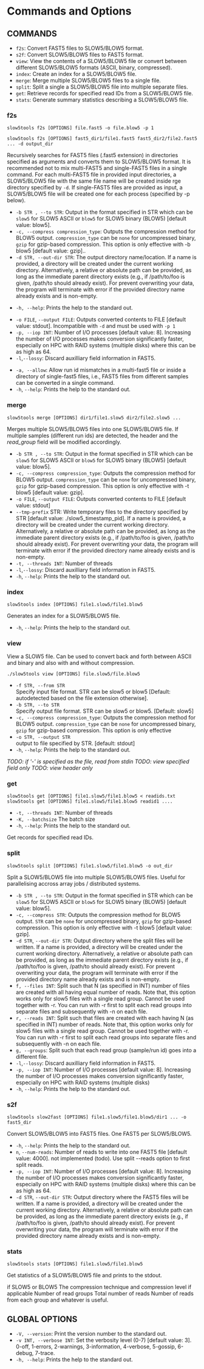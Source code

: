 # Commands and Options

## COMMANDS

* `f2s`:
         Convert FAST5 files to SLOW5/BLOW5 format.
* `s2f`:
         Convert SLOW5/BLOW5 files to FAST5 format.
* `view`:
         View the contents of a SLOW5/BLOW5 file or convert between different SLOW5/BLOW5 formats (ASCII, binary, compressed).
* `index`:
         Create an index for a SLOW5/BLOW5 file.        
* `merge`:
         Merge multiple SLOW5/BLOW5 files to a single file.
* `split`:
         Split a single a SLOW5/BLOW5 file into multiple separate files.
* `get`:
         Retrieve records for specified read IDs from a SLOW5/BLOW5 file.
* `stats`:
         Generate summary statistics describing a SLOW5/BLOW5 file.



### f2s

`slow5tools f2s [OPTIONS] file.fast5 -o file.blow5 -p 1`

`slow5tools f2s [OPTIONS] fast5_dir1/file1.fast5 fast5_dir2/file2.fast5 ... -d output_dir`

Recursively searches for FAST5 files (.fast5 extension) in directories specified as arguments and converts them to SLOW5/BLOW5 format. 
It is recommended not to mix multi-FAST5 and single-FAST5 files in a single command. For each multi-FAST5 file in provided input directories, a SLOW5/BLOW5 file with the same file name will be created inside rge directory specified by `-d`. If single-FAST5 files are provided as input, a SLOW5/BLOW5 file will be created one for each process (specified by -p below).

*  `-b STR , --to STR`:
   Output in the format specified in STR which can be `slow5` for SLOW5 ASCII or `blow5` for SLOW5 binary (BLOW5) [default value: blow5].
*  `-c, --compress compression_type`:
   Outputs the compression method for BLOW5 output. `compression_type` can be `none` for uncompressed binary, `gzip` for gzip-based compression. This option is only effective with -b blow5 [default value: gzip]..
*  `-d STR, --out-dir STR`:
   The output directory name/location. If a name is provided, a directory will be created under the current working directory. Alternatively, a relative or absolute path can be provided, as long as the immediate parent directory exists (e.g., if /path/to/foo is given, /path/to should already exist).  For prevent overwriting your data, the program will terminate with error if the provided directory name already exists and is non-empty.
<!--
*  `-c INT`, `--compress INT`:
   Outputs compressed BLOW5 at compression level specified by INT (compression levels 1 to 9 as in gzip). This option is in-efective if `-s` is specified or `-b bin`.
-->
*  `-h, --help`:
   Prints the help to the standard out.
<!--
*  `-i FILE`, `--index FILE`
   Generates SLOW5/BLOW5 index.
-->
*  `-o FILE`, `--output FILE`:
   Outputs converted contents to FILE [default value: stdout]. Incompatible with `-d` and must be used with `-p 1` 
*  `-p, --iop INT`:
    Number of I/O processes [default value: 8]. Increasing the number of I/O processes makes conversion significantly faster, especially on HPC with RAID systems (multiple disks) where this can be as high as 64.
*   `-l`,`--lossy`:
    Discard auxilliary field information in FAST5.
<!--
*  `--no-merge DIR`:
    Convert each FAST5 file to a separate SLOW5/BLOW5 and write to the directory specified by DIR. `-o` is ineffective with this option.
*  `--no-recursion`:
    Do not recursively search for FAST5 files in specified directories.
-->
* `-a, --allow`:
   Allow run id mismatches in a multi-fast5 file or inside a directory of single-fast5 files, i.e., FAST5 files from different samples can be converted in a single command.
*  `-h`, `--help`:
   Prints the help to the standard out.

### merge

`slow5tools merge [OPTIONS] dir1/file1.slow5 dir2/file2.slow5 ...`

Merges multiple SLOW5/BLOW5 files into one SLOW5/BLOW5 file. If multiple samples (different run ids) are detected, the header and the *read_group* field will be modified accordingly.

*  `-b STR , --to STR`:
   Output in the format specified in STR which can be `slow5` for SLOW5 ASCII or `blow5` for SLOW5 binary (BLOW5) [default value: blow5].
*  `-c, --compress compression_type`:
   Outputs the compression method for BLOW5 output. `compression_type` can be `none` for uncompressed binary, `gzip` for gzip-based compression. This option is only effective with -t blow5 [default value: gzip].
*  `-o FILE`, `--output FILE`:
   Outputs converted contents to FILE [default value: stdout]
*  `--tmp-prefix` STR:
    Write temporary files to the directory specified by STR [default value: ./slow5_timestamp_pid]. If a name is provided, a directory will be created under the current working directory. Alternatively, a relative or absolute path can be provided, as long as the immediate parent directory exists (e.g., if /path/to/foo is given, /path/to should already exist).  For prevent overwriting your data, the program will terminate with error if the provided directory name already exists and is non-empty.
* `-t, --threads INT`:
   Number of threads
*   `-l`,`--lossy`:
   Discard auxilliary field information in FAST5.
*  `-h`, `--help`:
   Prints the help to the standard out.
   

### index

`slow5tools index [OPTIONS] file1.slow5/file1.blow5`

Generates an index for a SLOW5/BLOW5 file.

*  `-h`, `--help`:
   Prints the help to the standard out.

### view

View a SLOW5 file. Can be used to convert back and forth between ASCII and binary and also with and without compression.

`./slow5tools view [OPTIONS] file.slow5/file.blow5`

*  `-f STR, --from STR`        
      Specify input file format. STR can be slow5 or blow5 [Default: autodetected based on the file extension otherwise].
*  `-b STR, --to STR`          
      Specify output file format. STR can be slow5 or blow5. [Default: slow5]     
*  `-c, --compress compression_type`:
      Outputs the compression method for BLOW5 output. `compression_type` can be `none` for uncompressed binary, `gzip` for gzip-based compression. This option is only effective 
*  `-o STR, --output STR`        
      output to file specified by STR. [default: stdout]
*  `-h`, `--help`:
   Prints the help to the standard out.

*TODO: if '-' is specified as the file, read from stdin*
*TODO: view specified field only*
*TODO: view header only*

### get

`slow5tools get [OPTIONS] file1.slow5/file1.blow5 < readids.txt`
`slow5tools get [OPTIONS] file1.slow5/file1.blow5 readid1 ....`

* `-t, --threads INT`:
   Number of threads
* `-K, --batchsize`
   The batch size
*  `-h`, `--help`:
   Prints the help to the standard out.
   

Get records for specified read IDs.


### split

`slow5tools split [OPTIONS] file1.slow5/file1.blow5 -o out_dir`

Split a SLOW5/BLOW5 file into multiple SLOW5/BLOW5 files. Useful for parallelising accross array jobs / distributed systems.

*  `-b STR , --to STR`:
   Output in the format specified in STR which can be `slow5` for SLOW5 ASCII or `blow5` for SLOW5 binary (BLOW5) [default value: blow5].
*  `-c, --compress STR`:
   Outputs the compression method for BLOW5 output. `STR` can be `none` for uncompressed binary, `gzip` for gzip-based compression. This option is only effective with -t blow5 [default value: gzip].
*  `-d STR`, `--out-dir STR`:
   Output directory where the split files will be written. If a name is provided, a directory will be created under the current working directory. Alternatively, a relative or absolute path can be provided, as long as the immediate parent directory exists (e.g., if /path/to/foo is given, /path/to should already exist).  For prevent overwriting your data, the program will terminate with error if the provided directory name already exists and is non-empty.
*  `f, --files INT`:
   Split such that N (as specified in INT) number of files  are created with all having equal number of reads. Note that, this option works only for slow5 files with a single read group. Cannot be used together with -r. You can run with -r first to split each read groups into separate files and subsequently with -n on each file.
*  `r, --reads INT`:
   Split such that files are created with each having N (as specified in INT) number of reads. Note that, this option works only for slow5 files with a single read group. Cannot be used together with -r. You can run with -r first to split each read groups into separate files and subsequently with -n on each file.
*  `g, --groups`:
   Split such that each read group (sample/run id) goes into a different file. 
*   `-l`,`--lossy`:
    Discard auxilliary field information in FAST5.
*  `-p, --iop INT`:
   Number of I/O processes [default value: 8]. Increasing the number of I/O processes makes conversion significantly faster, especially on HPC with RAID systems (multiple disks)
*  `-h`, `--help`:
   Prints the help to the standard out.
<!--
*  `n, --num-reads INT`:
   Split such that n reads are put onto a single SLOW5/BLOW5 file (based on order they appear in the original file). 
*  `l, --list FILE`:
   Split as per the mappings given in file containing a list of readID and filename pairs.
-->


### s2f

`slow5tools slow2fast [OPTIONS] file1.slow5/file1.blow5/dir1 ... -o fast5_dir`

Convert SLOW5/BLOW5 into FAST5 files. One FAST5 per SLOW5/BLOW5.

*  `-h`, `--help`:
   Prints the help to the standard out.
*  `n`, `--num-reads`:
   Number of reads to write into one FAST5 file [default value: 4000]. not implemented (todo). Use split --reads option to first split reads.
*  `-p, --iop INT`:
   Number of I/O processes [default value: 8]. Increasing the number of I/O processes makes conversion significantly faster, especially on HPC with RAID systems (multiple disks) where this can be as high as 64.
*   `-d STR`, `--out-dir STR`:
   Output directory where the FAST5 files will be written. If a name is provided, a directory will be created under the current working directory. Alternatively, a relative or absolute path can be provided, as long as the immediate parent directory exists (e.g., if /path/to/foo is given, /path/to should already exist).  For prevent overwriting your data, the program will terminate with error if the provided directory name already exists and is non-empty.




### stats

`slow5tools stats [OPTIONS] file1.slow5/file1.blow5`

Get statistics of a SLOW5/BLOW5 file and prints to the stdout.

if SLOW5 or BLOW5
The compression technique and compression level if applicable
Number of read groups
Total number of reads
Number of reads from each group
and whatever is useful.


## GLOBAL OPTIONS

*  `-V, --version`:
    Print the version number to the standard out.
*  `-v INT, --verbose INT`:
    Set the verbosity level (0-7) [default value: 3]. 0-off, 1-errors, 2-warnings, 3-information, 4-verbose, 5-gossip, 6-debug, 7-trace.
*  `-h, --help`:
    Prints the help to the standard out.
